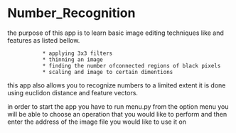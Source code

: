 # Number_Recognition
the purpose of this app is to learn basic image editing techniques
like and features as listed bellow.

               * applying 3x3 filters
               * thinning an image
               * finding the number ofconnected regions of black pixels
               * scaling and image to certain dimentions
         
  

this app also allows you to recognize numbers to a limited extent
it is done using euclidon distance and feature vectors.

in order to start the app you have to run menu.py
from the option menu you will be able to choose an operation
that you would like to perform and then enter the address of the image file
you would like to use it on
